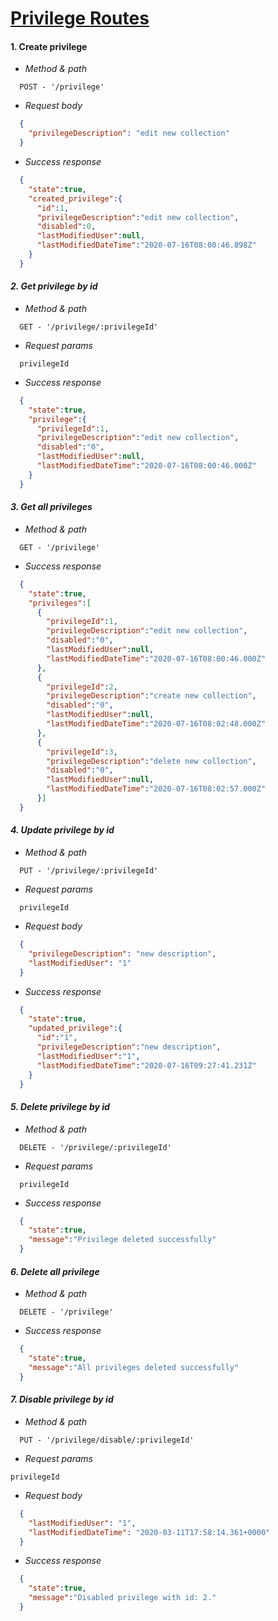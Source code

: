 
# <ins>Privilege Routes</ins>

#### 1. Create privilege
- *Method & path*
```
  POST - '/privilege'  
```
- *Request body*
```json
  {
    "privilegeDescription": "edit new collection"
  }
```
- *Success response*
```json
  {
    "state":true,
    "created_privilege":{
      "id":1,
      "privilegeDescription":"edit new collection",
      "disabled":0,
      "lastModifiedUser":null,
      "lastModifiedDateTime":"2020-07-16T08:00:46.898Z"
    }
  }
```

#### *2. Get privilege by id*
- *Method & path*
```
  GET - '/privilege/:privilegeId'
```
- *Request params*
```
  privilegeId
```
- *Success response*
```json
  {
    "state":true,
    "privilege":{
      "privilegeId":1,
      "privilegeDescription":"edit new collection",
      "disabled":"0",
      "lastModifiedUser":null,
      "lastModifiedDateTime":"2020-07-16T08:00:46.000Z"
    }
  }
```
#### *3. Get all privileges*
- *Method & path*
```
  GET - '/privilege'
```
- *Success response*
```json
  {
    "state":true,
    "privileges":[
      {
        "privilegeId":1,
        "privilegeDescription":"edit new collection",
        "disabled":"0",
        "lastModifiedUser":null,
        "lastModifiedDateTime":"2020-07-16T08:00:46.000Z"
      },
      {
        "privilegeId":2,
        "privilegeDescription":"create new collection",
        "disabled":"0",
        "lastModifiedUser":null,
        "lastModifiedDateTime":"2020-07-16T08:02:48.000Z"
      },
      {
        "privilegeId":3,
        "privilegeDescription":"delete new collection",
        "disabled":"0",
        "lastModifiedUser":null,
        "lastModifiedDateTime":"2020-07-16T08:02:57.000Z"
      }]
  }
```
#### *4. Update privilege by id*
- *Method & path*
```
  PUT - '/privilege/:privilegeId'
```
- *Request params*
```
  privilegeId
```
- *Request body*
```json
  {
    "privilegeDescription": "new description",
    "lastModifiedUser": "1"
  }
```
- *Success response*
```json
  {
    "state":true,
    "updated_privilege":{
      "id":"1",
      "privilegeDescription":"new description",
      "lastModifiedUser":"1",
      "lastModifiedDateTime":"2020-07-16T09:27:41.231Z"
    }
  }
```
#### *5. Delete privilege by id*
- *Method & path*
```
  DELETE - '/privilege/:privilegeId'
```
- *Request params*
```
  privilegeId
```
- *Success response*
```json
  {
    "state":true,
    "message":"Privilege deleted successfully"
  }
```
#### *6. Delete all privilege*
- *Method & path*
```
  DELETE - '/privilege'
```
- *Success response*
```json
  {
    "state":true,
    "message":"All privileges deleted successfully"
  }
```
#### *7. Disable privilege by id*
- *Method & path*
```
  PUT - '/privilege/disable/:privilegeId'
```
- *Request params*
```
privilegeId
```
- *Request body*
```json
  {
    "lastModifiedUser": "1",
    "lastModifiedDateTime": "2020-03-11T17:58:14.361+0000"
  }
```
- *Success response*
```json
  {
    "state":true,
    "message":"Disabled privilege with id: 2."
  }
```